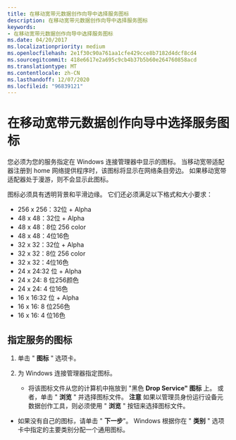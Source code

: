 ```yaml
---
title: 在移动宽带元数据创作向导中选择服务图标
description: 在移动宽带元数据创作向导中选择服务图标
keywords:
- 在移动宽带元数据创作向导中选择服务图标
ms.date: 04/20/2017
ms.localizationpriority: medium
ms.openlocfilehash: 2e1f30c90a761aa1cfe429cce8b7182d4dcf8cd4
ms.sourcegitcommit: 418e6617e2a695c9cb4b37b5b60e264760858acd
ms.translationtype: MT
ms.contentlocale: zh-CN
ms.lasthandoff: 12/07/2020
ms.locfileid: "96839121"
---
```

# <a name="select-service-icon-in-the-mobile-broadband-metadata-authoring-wizard"></a>在移动宽带元数据创作向导中选择服务图标


您必须为您的服务指定在 Windows 连接管理器中显示的图标。 当移动宽带适配器注册到 home 网络提供程序时，该图标将显示在网络条目旁边。 如果移动宽带适配器处于漫游，则不会显示此图标。

图标必须具有透明背景和平滑边缘。 它们还必须满足以下格式和大小要求：

-   256 x 256：32位 + Alpha
-   48 x 48：32位 + Alpha
-   48 x 48：8位 256 color
-   48 x 48：4位16色
-   32 x 32：32位 + Alpha
-   32 x 32：8位 256 color
-   32 x 32：4位16色
-   24 x 24:32 位 + Alpha
-   24 x 24: 8 位256颜色
-   24 x 24: 4 位16色
-   16 x 16:32 位 + Alpha
-   16 x 16: 8 位256色
-   16 x 16: 4 位16色

## <a name="span-idto_specify_an_icon_for_a_servicespanspan-idto_specify_an_icon_for_a_servicespanspan-idto_specify_an_icon_for_a_servicespanto-specify-an-icon-for-a-service"></a><span id="To_specify_an_icon_for_a_service"></span><span id="to_specify_an_icon_for_a_service"></span><span id="TO_SPECIFY_AN_ICON_FOR_A_SERVICE"></span>指定服务的图标


1.  单击 " **图标** " 选项卡。
2.  为 Windows 连接管理器指定图标。

    -   将该图标文件从您的计算机中拖放到 "黑色 **Drop Service" 图标** 上。 或者，单击 " **浏览** " 并选择图标文件。
        **注意**  如果以管理员身份运行设备元数据创作工具，则必须使用 " **浏览** " 按钮来选择图标文件。




-   如果没有自己的图标，请单击 " **下一步**"。 Windows 根据你在 " **类别** " 选项卡中指定的主要类别分配一个通用图标。










